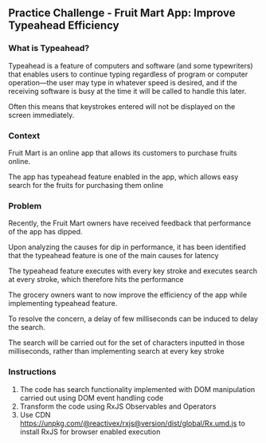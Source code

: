 ## Practice Challenge - Fruit Mart App: Improve Typeahead Efficiency 

### What is Typeahead?

Typeahead is a feature of computers and software (and some typewriters) that enables users to continue typing regardless of program or computer operation—the user may type in whatever speed is desired, and if the receiving software is busy at the time it will be called to handle this later. 

Often this means that keystrokes entered will not be displayed on the screen immediately. 

### Context

Fruit Mart is an online app that allows its customers to purchase fruits online. 

The app has typeahead feature enabled in the app, which allows easy search for the fruits for purchasing them online

### Problem

Recently, the Fruit Mart owners have received feedback that performance of the app has dipped.

Upon analyzing the causes for dip in performance, it has been identified that the typeahead feature is one of the main causes for latency

The typeahead feature executes with every key stroke and executes search at every stroke, which therefore hits the performance

The grocery owners want to now improve the efficiency of the app while implementing typeahead feature.

To resolve the concern, a delay of few milliseconds can be induced to delay the search. 

The search will be carried out for the set of characters inputted in those milliseconds, rather than implementing search at every key stroke


### Instructions

1. The code has search functionality implemented with DOM manipulation carried out using DOM event handling code
2. Transform the code using RxJS Observables and Operators
3. Use CDN https://unpkg.com/@reactivex/rxjs@version/dist/global/Rx.umd.js to install RxJS for browser enabled execution

